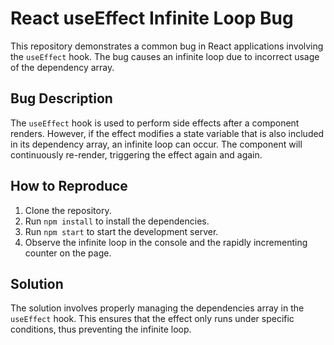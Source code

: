 # React useEffect Infinite Loop Bug

This repository demonstrates a common bug in React applications involving the `useEffect` hook. The bug causes an infinite loop due to incorrect usage of the dependency array.

## Bug Description

The `useEffect` hook is used to perform side effects after a component renders.  However, if the effect modifies a state variable that is also included in its dependency array, an infinite loop can occur.  The component will continuously re-render, triggering the effect again and again.

## How to Reproduce

1. Clone the repository.
2. Run `npm install` to install the dependencies.
3. Run `npm start` to start the development server.
4. Observe the infinite loop in the console and the rapidly incrementing counter on the page.

## Solution

The solution involves properly managing the dependencies array in the `useEffect` hook.  This ensures that the effect only runs under specific conditions, thus preventing the infinite loop.
